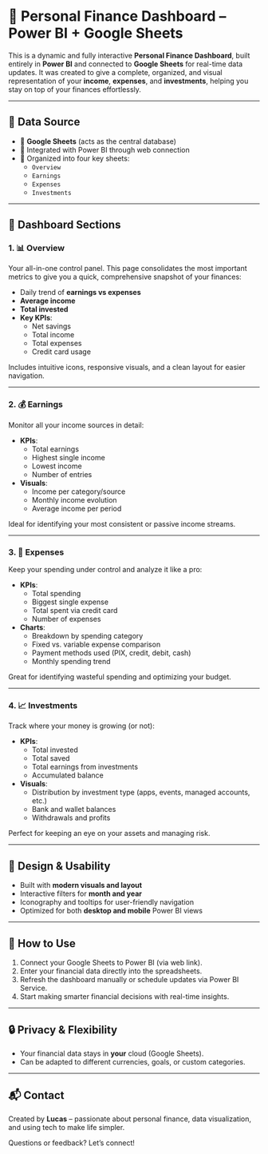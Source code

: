 # 💼 Personal Finance Dashboard – Power BI + Google Sheets

This is a dynamic and fully interactive **Personal Finance Dashboard**, built entirely in **Power BI** and connected to **Google Sheets** for real-time data updates. It was created to give a complete, organized, and visual representation of your **income**, **expenses**, and **investments**, helping you stay on top of your finances effortlessly.

---

## 🔗 Data Source

- 📄 **Google Sheets** (acts as the central database)
- 🔁 Integrated with Power BI through web connection
- 🧩 Organized into four key sheets:
  - `Overview`
  - `Earnings`
  - `Expenses`
  - `Investments`

---

## 📂 Dashboard Sections

### 1. 📊 Overview

Your all-in-one control panel. This page consolidates the most important metrics to give you a quick, comprehensive snapshot of your finances:

- Daily trend of **earnings vs expenses**
- **Average income**
- **Total invested**
- **Key KPIs**:
  - Net savings
  - Total income
  - Total expenses
  - Credit card usage

Includes intuitive icons, responsive visuals, and a clean layout for easier navigation.

---

### 2. 💰 Earnings

Monitor all your income sources in detail:

- **KPIs**:
  - Total earnings
  - Highest single income
  - Lowest income
  - Number of entries
- **Visuals**:
  - Income per category/source
  - Monthly income evolution
  - Average income per period

Ideal for identifying your most consistent or passive income streams.

---

### 3. 💸 Expenses

Keep your spending under control and analyze it like a pro:

- **KPIs**:
  - Total spending
  - Biggest single expense
  - Total spent via credit card
  - Number of expenses
- **Charts**:
  - Breakdown by spending category
  - Fixed vs. variable expense comparison
  - Payment methods used (PIX, credit, debit, cash)
  - Monthly spending trend

Great for identifying wasteful spending and optimizing your budget.

---

### 4. 📈 Investments

Track where your money is growing (or not):

- **KPIs**:
  - Total invested
  - Total saved
  - Total earnings from investments
  - Accumulated balance
- **Visuals**:
  - Distribution by investment type (apps, events, managed accounts, etc.)
  - Bank and wallet balances
  - Withdrawals and profits


Perfect for keeping an eye on your assets and managing risk.

---

## 🎨 Design & Usability

- Built with **modern visuals and layout**
- Interactive filters for **month and year**
- Iconography and tooltips for user-friendly navigation
- Optimized for both **desktop and mobile** Power BI views

---

## 🚀 How to Use

1. Connect your Google Sheets to Power BI (via web link).
2. Enter your financial data directly into the spreadsheets.
3. Refresh the dashboard manually or schedule updates via Power BI Service.
4. Start making smarter financial decisions with real-time insights.

---

## 🔒 Privacy & Flexibility

- Your financial data stays in **your** cloud (Google Sheets).
- Can be adapted to different currencies, goals, or custom categories.

---

## 📬 Contact

Created by **Lucas** – passionate about personal finance, data visualization, and using tech to make life simpler.

Questions or feedback? Let’s connect!
